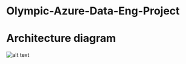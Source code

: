 # Olympic-Azure-Data-Eng-Project
# Architecture diagram

![alt text](https://i.imgur.com/a/vEHe6SI)
